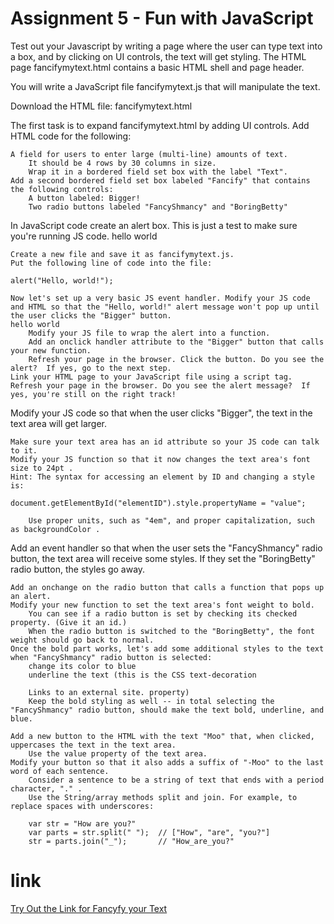 # Assignment 5 - Fun with JavaScript


Test out your Javascript by writing a page where the user can type text into a box, and by clicking on UI controls, the text will get styling. The HTML page fancifymytext.html contains a basic HTML shell and page header.

You will write a JavaScript file fancifymytext.js that will manipulate the text.

Download the HTML file: fancifymytext.html

The first task is to expand fancifymytext.html by adding UI controls. Add HTML code for the following:

    A field for users to enter large (multi-line) amounts of text.
        It should be 4 rows by 30 columns in size.
        Wrap it in a bordered field set box with the label "Text".
    Add a second bordered field set box labeled "Fancify" that contains the following controls:
        A button labeled: Bigger!
        Two radio buttons labeled "FancyShmancy" and "BoringBetty"

In JavaScript code create an alert box. This is just a test to make sure you're running JS code.
hello world

    Create a new file and save it as fancifymytext.js.
    Put the following line of code into the file:

    alert("Hello, world!");

    Now let's set up a very basic JS event handler. Modify your JS code and HTML so that the "Hello, world!" alert message won't pop up until the user clicks the "Bigger" button.
    hello world
        Modify your JS file to wrap the alert into a function.
        Add an onclick handler attribute to the "Bigger" button that calls your new function.
        Refresh your page in the browser. Click the button. Do you see the alert?  If yes, go to the next step.
    Link your HTML page to your JavaScript file using a script tag.
    Refresh your page in the browser. Do you see the alert message?  If yes, you're still on the right track!

Modify your JS code so that when the user clicks "Bigger", the text in the text area will get larger.

    Make sure your text area has an id attribute so your JS code can talk to it.
    Modify your JS function so that it now changes the text area's font size to 24pt .
    Hint: The syntax for accessing an element by ID and changing a style is:

    document.getElementById("elementID").style.propertyName = "value";

        Use proper units, such as "4em", and proper capitalization, such as backgroundColor .

Add an event handler so that when the user sets the "FancyShmancy" radio button, the text area will receive some styles.  If they set the "BoringBetty" radio button, the styles go away.

    Add an onchange on the radio button that calls a function that pops up an alert.
    Modify your new function to set the text area's font weight to bold.
        You can see if a radio button is set by checking its checked property. (Give it an id.)
        When the radio button is switched to the "BoringBetty", the font weight should go back to normal.
    Once the bold part works, let's add some additional styles to the text when "FancyShmancy" radio button is selected:
        change its color to blue
        underline the text (this is the CSS text-decoration 

        Links to an external site. property)
        Keep the bold styling as well -- in total selecting the "FancyShmancy" radio button, should make the text bold, underline, and blue.

    Add a new button to the HTML with the text "Moo" that, when clicked, uppercases the text in the text area.
        Use the value property of the text area.
    Modify your button so that it also adds a suffix of "-Moo" to the last word of each sentence.
        Consider a sentence to be a string of text that ends with a period character, "." .
        Use the String/array methods split and join. For example, to replace spaces with underscores:

        var str = "How are you?"
        var parts = str.split(" ");  // ["How", "are", "you?"]
        str = parts.join("_");       // "How_are_you?"



# link
<a href="https://adibaadi.github.io/AdibaAkter.github.io.193Assignment5/">Try Out the Link for Fancyfy your Text </a>
